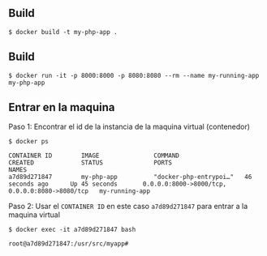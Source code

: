 ## Build

```
$ docker build -t my-php-app .
```

## Build

```
$ docker run -it -p 8000:8000 -p 8080:8080 --rm --name my-running-app my-php-app
```

## Entrar en la maquina

Paso 1: Encontrar el id de la instancia de la maquina virtual (contenedor)

```
$ docker ps

CONTAINER ID        IMAGE               COMMAND                  CREATED             STATUS              PORTS                                            NAMES
a7d89d271847        my-php-app          "docker-php-entrypoi…"   46 seconds ago      Up 45 seconds       0.0.0.0:8000->8000/tcp, 0.0.0.0:8080->8080/tcp   my-running-app

```

Paso 2: Usar el `CONTAINER ID` en este caso `a7d89d271847` para entrar a la maquina virtual

```
$ docker exec -it a7d89d271847 bash

root@a7d89d271847:/usr/src/myapp#

```

